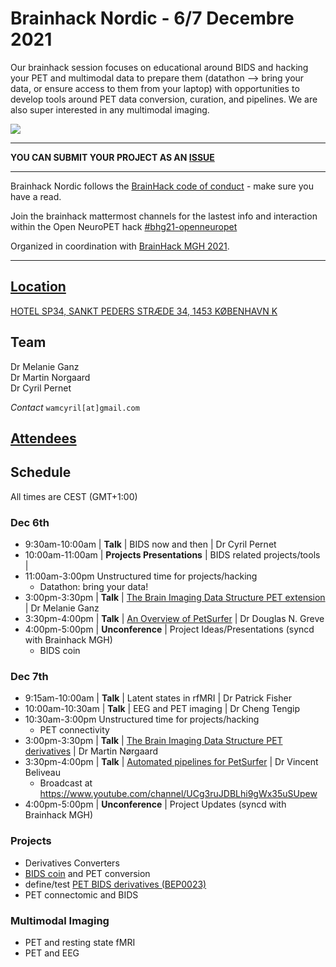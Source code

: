 # Brainhack Nordic - 6/7 Decembre 2021

Our brainhack session focuses on educational around BIDS and hacking your PET and multimodal data to prepare them (datathon --> bring your data, or ensure access to them from your laptop) with opportunities to develop tools around PET data conversion, curation, and pipelines. We are also super interested in any multimodal imaging. 

<img src="https://github.com/openneuropet/outreach/blob/main/Brainhack-Nordic2021/braindk_small.png">

----------------------------------------------------------------------------------------------------
   **YOU CAN SUBMIT YOUR PROJECT AS AN [ISSUE](https://github.com/openneuropet/outreach/issues/new/choose)**

----------------------------------------------------------------------------------------------------    
Brainhack Nordic follows the [BrainHack code of conduct](https://github.com/openneuropet/outreach/blob/main/Brainhack-Nordic2021/code_of_conduct.md) - make sure you have a read.  

Join the brainhack mattermost channels for the lastest info and interaction within the Open NeuroPET hack [#bhg21-openneuropet](https://mattermost.brainhack.org/brainhack/channels/bhg21-openneuropet)  

Organized in coordination with [BrainHack MGH 2021](https://github.com/openneuropet/outreach/tree/main/Brainhack-MGH2021).

----------------------------------------------------------------------------------------------------  
## [Location](https://github.com/openneuropet/outreach/blob/main/Brainhack-Nordic2021/location.md)

[HOTEL SP34, SANKT PEDERS STRÆDE 34, 1453 KØBENHAVN K](https://www.brochner-hotels.dk/hotel-sp34/)

## Team

Dr Melanie Ganz  
Dr Martin Norgaard  
Dr Cyril Pernet  

_Contact_ `wamcyril[at]gmail.com` 

## [Attendees](https://github.com/openneuropet/outreach/blob/main/Brainhack-Nordic2021/attendees.md)

## Schedule

All times are CEST (GMT+1:00)

### Dec 6th

- 9:30am-10:00am | **Talk** | BIDS now and then | Dr Cyril Pernet
- 10:00am-11:00am | **Projects Presentations** | BIDS related projects/tools | 
- 11:00am-3:00pm Unstructured time for projects/hacking
  - Datathon: bring your data!
- 3:00pm-3:30pm | **Talk** | [The Brain Imaging Data Structure PET extension](https://youtu.be/1-sgAct6_NY) | Dr Melanie Ganz
- 3:30pm-4:00pm | **Talk** | [An Overview of PetSurfer](https://youtu.be/1-sgAct6_NY?t=1591) | Dr Douglas N. Greve
- 4:00pm-5:00pm | **Unconference** | Project Ideas/Presentations (syncd with Brainhack MGH)
  - BIDS coin

### Dec 7th

- 9:15am-10:00am | **Talk** | Latent states in rfMRI | Dr Patrick Fisher
- 10:00am-10:30am | **Talk** | EEG and PET imaging | Dr Cheng Tengip
- 10:30am-3:00pm Unstructured time for projects/hacking
  - PET connectivity
- 3:00pm-3:30pm | **Talk** | [The Brain Imaging Data Structure PET derivatives](https://www.youtube.com/watch?v=QI6eiOY_790) | Dr Martin Nørgaard
- 3:30pm-4:00pm | **Talk** | [Automated pipelines for PetSurfer](https://www.youtube.com/watch?v=m3pFVS13U3g) | Dr Vincent Beliveau
  - Broadcast at https://www.youtube.com/channel/UCg3ruJDBLhi9gWx35uSUpew
- 4:00pm-5:00pm | **Unconference** | Project Updates (syncd with Brainhack MGH)

### Projects

- Derivatives Converters
- [BIDS coin](https://github.com/Donders-Institute/bidscoin) and PET conversion
- define/test [PET BIDS derivatives (BEP0023)](https://docs.google.com/document/d/1yzsd1J9GT-aA0DWhdlgNr5LCu6_gvbjLyfvYq2FuxlY/edit)
- PET connectomic and BIDS

### Multimodal Imaging

- PET and resting state fMRI
- PET and EEG




    
